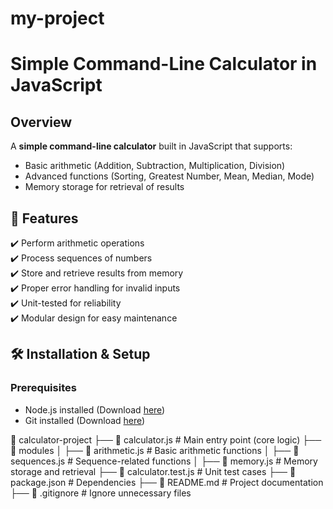# my-project
# Simple Command-Line Calculator in JavaScript

## Overview
A **simple command-line calculator** built in JavaScript that supports:
- Basic arithmetic (Addition, Subtraction, Multiplication, Division)
- Advanced functions (Sorting, Greatest Number, Mean, Median, Mode)
- Memory storage for retrieval of results

## 🔧 Features
✔️ Perform arithmetic operations  
✔️ Process sequences of numbers  
✔️ Store and retrieve results from memory  
✔️ Proper error handling for invalid inputs  
✔️ Unit-tested for reliability  
✔️ Modular design for easy maintenance  

## 🛠️ Installation & Setup
### **Prerequisites**
- Node.js installed (Download [here](https://nodejs.org))
- Git installed (Download [here](https://git-scm.com))

📂 calculator-project
 ├── 📜 calculator.js           # Main entry point (core logic)
 ├── 📂 modules
 │   ├── 📜 arithmetic.js       # Basic arithmetic functions
 │   ├── 📜 sequences.js        # Sequence-related functions
 │   ├── 📜 memory.js           # Memory storage and retrieval
 ├── 📜 calculator.test.js      # Unit test cases
 ├── 📜 package.json            # Dependencies
 ├── 📜 README.md               # Project documentation
 ├── 📜 .gitignore              # Ignore unnecessary files
